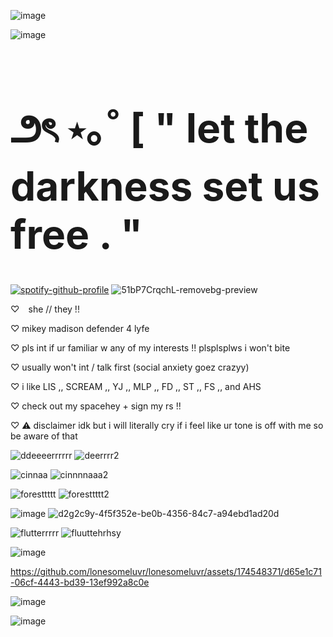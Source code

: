 ![image](https://github.com/lonesomeluvr/lonesomeluvr/assets/174548371/30efc4b6-86e3-4843-9d46-ae0725297856)

![image](https://github.com/lonesomeluvr/lonesomeluvr/assets/174548371/5ea0f4a5-3a03-4e54-8946-288f117024bf)


<h1 style="font-size: 4rem">౨ৎ ⋆｡˚ [ " let the darkness set us free . "</h1> 


[![spotify-github-profile](https://spotify-github-profile.kittinanx.com/api/view?uid=rh2oqnubvlstyhpsucgotorqs&cover_image=true&theme=default&show_offline=false&background_color=211f1e&interchange=false&bar_color=695a51)](https://github.com/kittinan/spotify-github-profile) ![51bP7CrqchL-removebg-preview](https://github.com/lonesomeluvr/lonesomeluvr/assets/174548371/bf9a411b-194b-4e44-b174-df0e44c37d65)



♡⠀ she // they !!

♡   mikey madison defender 4 lyfe

♡   pls int if ur familiar w any of my interests !! plsplsplws i won't bite

♡   usually won't int / talk first (social anxiety goez crazyy)

♡   i like LIS ,, SCREAM ,, YJ ,, MLP ,, FD ,, ST ,, FS ,, and AHS

♡   check out my spacehey + sign my rs !!

♡   ⚠ disclaimer idk but i will literally cry if i feel like ur tone is off with me so be aware of that 


![ddeeeerrrrrr](https://github.com/lonesomeluvr/lonesomeluvr/assets/174548371/131cb9f6-9c9a-4d96-9c1e-98b1d2d4608e)
 ![deerrrr2](https://github.com/lonesomeluvr/lonesomeluvr/assets/174548371/a5768a32-63fd-44ad-9f08-ba2ff802e3ae)


![cinnaa](https://github.com/lonesomeluvr/lonesomeluvr/assets/174548371/d552efc6-0c26-4f97-b1a1-0e8a54047ca6)
 ![cinnnnaaa2](https://github.com/lonesomeluvr/lonesomeluvr/assets/174548371/82b8c276-ea6a-4d5a-ad9f-5a4604df50c2)



![foresttttt](https://github.com/lonesomeluvr/lonesomeluvr/assets/174548371/80f4093e-3228-429a-8978-1b71bb759ee0)
 ![foresttttt2](https://github.com/lonesomeluvr/lonesomeluvr/assets/174548371/37ded8b2-86ab-4252-8d34-da87e5575c58)


![image](https://github.com/lonesomeluvr/lonesomeluvr/assets/174548371/78592bf9-5f90-430e-93e3-ebd4730dcdda) ![d2g2c9y-4f5f352e-be0b-4356-84c7-a94ebd1ad20d](https://github.com/lonesomeluvr/lonesomeluvr/assets/174548371/fc1c7ab5-fe62-4b59-9cb7-8ed08f2fa3f3)


![flutterrrrr](https://github.com/lonesomeluvr/lonesomeluvr/assets/174548371/aa1beb56-f92b-49a3-8ab2-e41dbcb12802)
 ![fluuttehrhsy](https://github.com/lonesomeluvr/lonesomeluvr/assets/174548371/24211428-d745-453d-b86c-f38815e16844)


![image](https://github.com/lonesomeluvr/lonesomeluvr/assets/174548371/0fe9c55d-896f-4522-ae5a-44c58e83e8a3)







https://github.com/lonesomeluvr/lonesomeluvr/assets/174548371/d65e1c71-06cf-4443-bd39-13ef992a8c0e





![image](https://github.com/lonesomeluvr/lonesomeluvr/assets/174548371/7a5d4575-0ef1-4f27-b4ae-17cdc4366839)



![image](https://github.com/lonesomeluvr/lonesomeluvr/assets/174548371/bc378567-0640-4e2c-ac7e-28554d8c4364)

